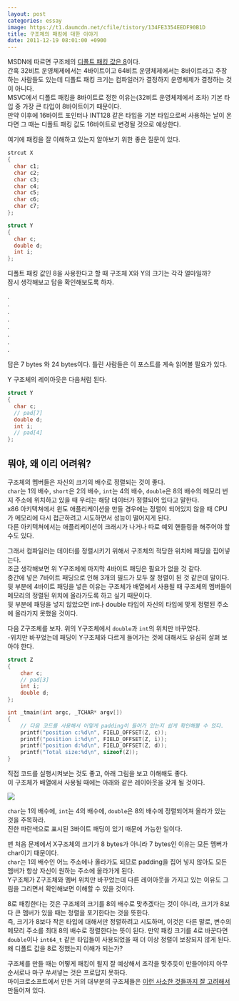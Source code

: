 ```yaml
---
layout: post
categories: essay
image: https://t1.daumcdn.net/cfile/tistory/134FE3354EEDF90B1D
title: 구조체의 패킹에 대한 이야기
date: 2011-12-19 08:01:00 +0900
---
```

MSDN에 따르면 구조체의 [디폴트 패킹 값은 8](https://docs.microsoft.com/en-us/previous-versions/visualstudio/visual-studio-6.0/aa273913(v=vs.60)?redirectedfrom=MSDN)이다.  
간혹 32비트 운영체제에서는 4바이트이고 64비트 운영체제에서는 8바이트라고 주장하는 사람들도 있는데 디폴트 패킹 크기는 컴파일러가 결정하지 운영체제가 결정하는 것이 아니다.  
MSVC에서 디폴트 패킹을 8바이트로 정한 이유는(32비트 운영체제에서 조차) 기본 타입 중 가장 큰 타입이 8바이트이기 때문이다.  
만약 이후에 16바이트 포인터나 INT128 같은 타입을 기본 타입으로써 사용하는 날이 온다면 그 때는 디폴트 패킹 값도 16바이트로 변경될 것으로 예상한다.

여기에 패킹을 잘 이해하고 있는지 알아보기 위한 좋은 질문이 있다.

```c++
strcut X
{
  char c1;
  char c2;
  char c3;
  char c4;
  char c5;
  char c6;
  char c7;
};

struct Y
{
  char c;
  double d;
  int i;
};
```
디폴트 패킹 값인 8을 사용한다고 할 때 구조체 X와 Y의 크기는 각각 얼마일까?  
잠시 생각해보고 답을 확인해보도록 하자.

.  
.  
.  
.  
.  
.  
.  
.

답은 7 bytes 와 24 bytes이다. 틀린 사람들은 이 포스트를 계속 읽어볼 필요가 있다.

Y 구조체의 레이아웃은 다음처럼 된다.

```c++
struct Y
{
  char c;
  // pad[7]
  double d;
  int i;
  // pad[4]
};
```

## 뭐야, 왜 이리 어려워?

구조체의 멤버들은 자신의 크기의 배수로 정렬되는 것이 좋다.  
`char`는 1의 배수, `short`은 2의 배수, `int`는 4의 배수, `double`은 8의 배수의 메모리 번지 주소에 위치하고 있을 때 우리는 해당 데이터가 정렬되어 있다고 말한다.  
x86 아키텍쳐에서 윈도 애플리케이션을 만들 경우에는 정렬이 되어있지 않을 때 CPU가 메모리에 다시 접근하려고 시도하면서 성능이 떨어지게 된다.  
다른 아키텍쳐에서는 애플리케이션이 크래시가 나거나 따로 예외 핸들링을 해주어야 할 수도 있다.

그래서 컴파일러는 데이터를 정렬시키기 위해서 구조체의 적당한 위치에 패딩을 집어넣는다.  
조금 생각해보면 위 Y구조체에 마지막 4바이트 패딩은 필요가 없을 것 같다.  
중간에 넣은 7바이트 패딩으로 인해 3개의 필드가 모두 잘 정렬이 된 것 같은데 말이다.
뒷 부분에 4바이트 패딩을 넣은 이유는 구조체가 배열에서 사용될 때 구조체의 멤버들이 메모리의 정렬된 위치에 올라가도록 하고 싶기 때문이다.  
뒷 부분에 패딩을 넣지 않았으면 int나 double 타입이 자신의 타입에 맞게 정렬된 주소에 올라가지 못했을 것이다.

다음 Z구조체를 보자. 위의 Y구조체에서 `double`과 `int`의 위치만 바꾸었다.  
-위치만 바꾸었는데 패딩이 Y구조체와 다르게 들어가는 것에 대해서도 유심히 살펴 보아야 한다.

```c++
struct Z
{
    char c;
    // pad[3]
    int i;
    double d;
};

int _tmain(int argc, _TCHAR* argv[])
{
    // 다음 코드를 사용해서 어떻게 padding이 들어가 있는지 쉽게 확인해볼 수 있다.
    printf("position c:%d\n", FIELD_OFFSET(Z, c));
    printf("position i:%d\n", FIELD_OFFSET(Z, i));
    printf("position d:%d\n", FIELD_OFFSET(Z, d));
    printf("Total size:%d\n", sizeof(Z));
}
```

직접 코드를 실행시켜보는 것도 좋고, 아래 그림을 보고 이해해도 좋다.  
이 구조체가 배열에서 사용될 때에는 아래와 같은 레이아웃을 갖게 될 것이다.

![](https://t1.daumcdn.net/cfile/tistory/134FE3354EEDF90B1D)

`char`는 1의 배수에, `int`는 4의 배수에, `double`은 8의 배수에 정렬되어져 올라가 있는 것을 주목하라.  
진한 파란색으로 표시된 3바이트 패딩이 있기 때문에 가능한 일이다.

맨 처음 문제에서 X구조체의 크기가 8 bytes가 아니라 7 bytes인 이유는 모든 멤버가 char이기 때문이다.  
`char`는 1의 배수인 어느 주소에나 올라가도 되므로 padding을 집어 넣지 않아도 모든 멤버가 항상 자신이 원하는 주소에 올라가게 된다.  
Y구조체가 Z구조체와 멤버 위치만 바꾸었는데 다른 레이아웃을 가지고 있는 이유도 그림을 그리면서 확인해보면 이해할 수 있을 것이다.

8로 패킹한다는 것은 구조체의 크기를 8의 배수로 맞추겠다는 것이 아니라, 크기가 8보다 큰 멤버가 있을 때는 정렬을 포기한다는 것을 뜻한다.  
즉, 크기가 8보다 작은 타입에 대해서만 정렬하려고 시도하며, 이것은 다른 말로, 변수의 메모리 주소를 최대 8의 배수로 정렬한다는 뜻이 된다.
만약 패킹 크기를 4로 바꾼다면 `double`이나 `int64_t` 같은 타입들이 사용되었을 때 더 이상 정렬이 보장되지 않게 된다.  
왜 디폴트 값을 8로 정했는지 이해가 되는가?

구조체를 만들 때는 어떻게 패킹이 될지 잘 예상해서 조각을 맞추듯이 만들어야지 아무 순서로나 마구 쑤셔넣는 것은 프로답지 못하다.  
마이크로소프트에서 만든 거의 대부분의 구조체들은 [이런 사소한 것들까지 잘 고려해서](/essay/2010/12/09/reserved-%ED%8C%8C%EB%9D%BC%EB%A9%94%ED%84%B0%EB%8A%94-%EB%8C%80%EC%B2%B4-%EB%AC%B4%EC%8A%A8-%EC%9A%A9%EB%8F%84%EC%9D%BC%EA%B9%8C.html) 만들어져 있다.
